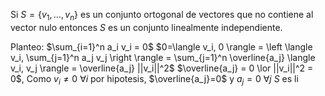 Si $S=\{v_1,\dots,v_n\}$ es un conjunto ortogonal de vectores que no contiene al vector nulo entonces $S$ es un conjunto linealmente independiente.

Planteo: $\sum_{i=1}^n a_i v_i = 0$
$0=\langle v_i, 0 \rangle = \left \langle v_i, \sum_{j=1}^n a_j v_j \right \rangle = \sum_{j=1}^n \overline{a_j} \langle v_i, v_j \rangle = \overline{a_j} ||v_i||^2$
$\overline{a_j} = 0 \lor ||v_i||^2 = 0$, Como $v_i \neq 0$ $\forall i$ por hipotesis, $\overline{a_j}=0$ y $a_j = 0$ $\forall j$
$S$ es li
